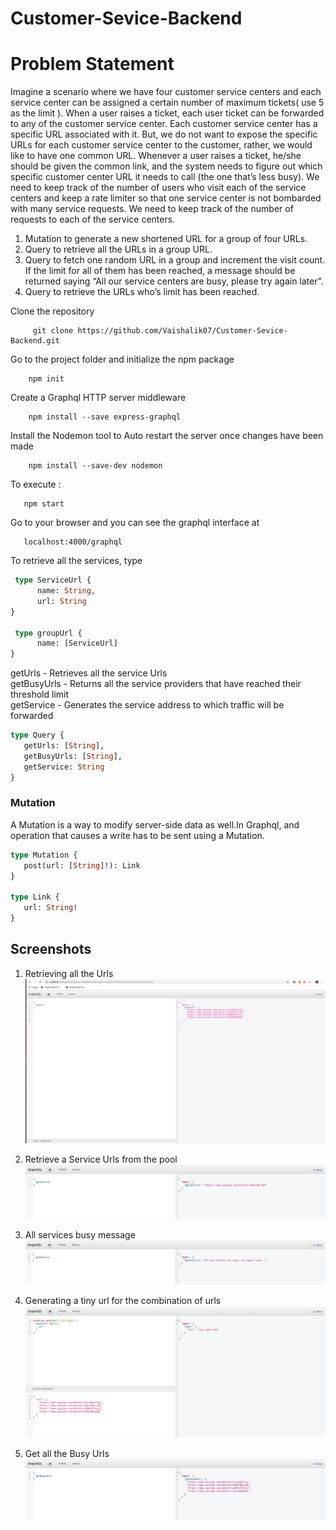 # Customer-Sevice-Backend
# Problem Statement
Imagine a scenario where we have four customer service centers and each service center can
be assigned a certain number of maximum tickets( use 5 as the limit ).
When a user raises a ticket, each user ticket can be forwarded to any of the customer service
center. Each customer service center has a specific URL associated with it. But, we do not want
to expose the specific URLs for each customer service center to the customer, rather, we would
like to have one common URL.
Whenever a user raises a ticket, he/she should be given the common link, and the system
needs to figure out which specific customer center URL it needs to call (the one that’s less
busy). We need to keep track of the number of users who visit each of the service centers and
keep a rate limiter so that one service center is not bombarded with many service requests. We
need to keep track of the number of requests to each of the service centers.
1. Mutation to generate a new shortened URL for a group of four URLs.
2. Query to retrieve all the URLs in a group URL.
3. Query to fetch one random URL in a group and increment the visit count. If the limit for
all of them has been reached, a message should be returned saying “All our service
centers are busy, please try again later”.
4. Query to retrieve the URLs who’s limit has been reached.

Clone the repository 
              
         git clone https://github.com/Vaishalik07/Customer-Sevice-Backend.git
 
Go to the project folder and initialize the npm package

        npm init

Create a Graphql HTTP server middleware
          
        npm install --save express-graphql

Install the Nodemon tool to Auto restart the server once changes have been made
        
        npm install --save-dev nodemon

To execute :
        
       npm start

Go to your browser and you can see the graphql interface at

       localhost:4000/graphql

To retrieve all the services, type 
       
```graphql
 type ServiceUrl {
      name: String,
      url: String
}
          
 type groupUrl {
      name: [ServiceUrl]
}
 ``` 
 

getUrls - Retrieves all the service Urls </br>
getBusyUrls - Returns all the service providers that have reached their threshold limit </br>
getService - Generates the service address to which traffic will be forwarded </br>

```graphql
type Query {
   getUrls: [String],
   getBusyUrls: [String],
   getService: String
}
``` 

### Mutation
A Mutation is a way to modify server-side data as well.In Graphql, and operation that causes a write has to be sent using a Mutation. 

```graphql
type Mutation {
   post(url: [String]!): Link
}

type Link {
   url: String!
}
 ``` 

## Screenshots

1. Retrieving all the Urls
![Alt Text](https://github.com/Vaishalik07/Customer-Sevice-Backend/blob/master/Screenshots/SS01.png)

2. Retrieve a Service Urls from the pool
![Alt Text](https://github.com/Vaishalik07/Customer-Sevice-Backend/blob/master/Screenshots/SS02.jpeg)

3. All services busy message
![Alt Text](https://github.com/Vaishalik07/Customer-Sevice-Backend/blob/master/Screenshots/SS03.jpeg)

4. Generating a tiny url for the combination of urls
![Alt text](https://github.com/Vaishalik07/Customer-Sevice-Backend/blob/master/Screenshots/SS04.jpeg)

5. Get all the Busy Urls
![Alt text](https://github.com/Vaishalik07/Customer-Sevice-Backend/blob/master/Screenshots/SS05.jpeg)


        
            
